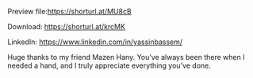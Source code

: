 Preview file:https://shorturl.at/MU8cB

Download: https://shorturl.at/krcMK

LinkedIn: https://www.linkedin.com/in/yassinbassem/

Huge thanks to my friend Mazen Hany. You’ve always been there when I needed a hand, and I truly appreciate everything you’ve done. 

